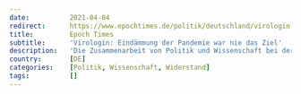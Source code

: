 ```yaml
---
date:          2021-04-04
redirect:      https://www.epochtimes.de/politik/deutschland/virologin-eindaemmung-der-pandemie-war-nie-das-ziel-a3485164.html
title:         Epoch Times
subtitle:      'Virologin: Eindämmung der Pandemie war nie das Ziel'
description:   'Die Zusammenarbeit von Politik und Wissenschaft bei der Bewältigung der Corona-Pandemie stößt immer wieder auf Streit und Uneinigkeit. Zahlreiche Forscher werfen der Regierung irrationale Entscheidungen und eine Planlosigkeit vor.'
country:       [DE]
categories:    [Politik, Wissenschaft, Widerstand]
tags:          []
---
```


